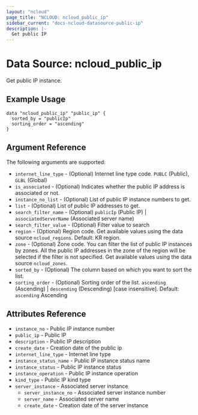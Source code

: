 ```yaml
---
layout: "ncloud"
page_title: "NCLOUD: ncloud_public_ip"
sidebar_current: "docs-ncloud-datasource-public-ip"
description: |-
  Get public IP
---
```


# Data Source: ncloud_public_ip

Get public IP instance.


## Example Usage

```hcl
data "ncloud_public_ip" "public_ip" {
  sorted_by = "publicIp"
  sorting_order = "ascending"
}
```

## Argument Reference

The following arguments are supported:

* `internet_line_type` - (Optional) Internet line type code. `PUBLC` (Public), `GLBL` (Global)
* `is_associated` - (Optional) Indicates whether the public IP address is associated or not.
* `instance_no_list` - (Optional) List of public IP instance numbers to get.
* `list` - (Optional) List of public IP addresses to get.
* `search_filter_name` - (Optional) `publicIp` (Public IP) | `associatedServerName` (Associated server name)
* `search_filter_value` - (Optional) Filter value to search
* `region` - (Optional) Region code. Get available values using the data source `ncloud_regions`.
    Default: KR region.
* `zone` - (Optional) Zone code. You can filter the list of public IP instances by zones. All the public IP addresses in the zone of the region will be selected if the filter is not specified.
    Get available values using the data source `ncloud_zones`.
* `sorted_by` - (Optional) The column based on which you want to sort the list.
* `sorting_order` - (Optional) Sorting order of the list. `ascending` (Ascending) | `descending` (Descending) [case insensitive]. Default: `ascending` Ascending

## Attributes Reference

* `instance_no` - Public IP instance number
* `public_ip` - Public IP
* `description` - Public IP description
* `create_date` - Creation date of the public ip
* `internet_line_type` - Internet line type
* `instance_status_name` - Public IP instance status name
* `instance_status` - Public IP instance status
* `instance_operation` - Public IP instance operation
* `kind_type` - Public IP kind type
* `server_instance` - Associated server instance
    * `server_instance_no` - Associated server instance number
    * `server_name` - Associated server name
    * `create_date` - Creation date of the server instance
